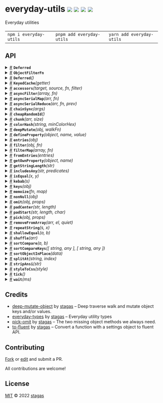 <h1>
everyday-utils <a href="https://npmjs.org/package/everyday-utils"><img src="https://img.shields.io/badge/npm-v1.2.0-F00.svg?colorA=000"/></a> <a href="src"><img src="https://img.shields.io/badge/loc-288-FFF.svg?colorA=000"/></a> <a href="https://cdn.jsdelivr.net/npm/everyday-utils@1.2.0/dist/everyday-utils.min.js"><img src="https://img.shields.io/badge/brotli-2K-333.svg?colorA=000"/></a> <a href="LICENSE"><img src="https://img.shields.io/badge/license-MIT-F0B.svg?colorA=000"/></a>
</h1>

<p></p>

Everyday utilities

<h4>
<table><tr><td title="Triple click to select and copy paste">
<code>npm i everyday-utils </code>
</td><td title="Triple click to select and copy paste">
<code>pnpm add everyday-utils </code>
</td><td title="Triple click to select and copy paste">
<code>yarn add everyday-utils</code>
</td></tr></table>
</h4>

## API

<p>  <details id="Deferred$204" title="Interface" ><summary><span><a href="#Deferred$204">#</a></span>  <code><strong>Deferred</strong></code>    </summary>  <a href="src/everyday-utils.ts#L251">src/everyday-utils.ts#L251</a>  <ul>        <p>  <details id="error$222" title="Property" ><summary><span><a href="#error$222">#</a></span>  <code><strong>error</strong></code>    </summary>  <a href="src/everyday-utils.ts#L258">src/everyday-utils.ts#L258</a>  <ul><p><span>Error</span></p>        </ul></details><details id="hasSettled$205" title="Property" ><summary><span><a href="#hasSettled$205">#</a></span>  <code><strong>hasSettled</strong></code>    </summary>  <a href="src/everyday-utils.ts#L252">src/everyday-utils.ts#L252</a>  <ul><p>boolean</p>        </ul></details><details id="promise$206" title="Property" ><summary><span><a href="#promise$206">#</a></span>  <code><strong>promise</strong></code>    </summary>  <a href="src/everyday-utils.ts#L253">src/everyday-utils.ts#L253</a>  <ul><p><span>Promise</span>&lt;<a href="#T$223">T</a>&gt;</p>        </ul></details><details id="reject$217" title="Property" ><summary><span><a href="#reject$217">#</a></span>  <code><strong>reject</strong></code>    </summary>  <a href="src/everyday-utils.ts#L256">src/everyday-utils.ts#L256</a>  <ul><p><details id="__type$218" title="Function" ><summary><span><a href="#__type$218">#</a></span>  <em>(error)</em>    </summary>    <ul>    <p>    <details id="error$220" title="Parameter" ><summary><span><a href="#error$220">#</a></span>  <code><strong>error</strong></code>    </summary>    <ul><p><span>Error</span></p>        </ul></details>  <p><strong></strong><em>(error)</em>  &nbsp;=&gt;  <ul>void</ul></p></p>    </ul></details></p>        </ul></details><details id="resolve$213" title="Property" ><summary><span><a href="#resolve$213">#</a></span>  <code><strong>resolve</strong></code>    </summary>  <a href="src/everyday-utils.ts#L255">src/everyday-utils.ts#L255</a>  <ul><p><details id="__type$214" title="Function" ><summary><span><a href="#__type$214">#</a></span>  <em>(value)</em>    </summary>    <ul>    <p>    <details id="value$216" title="Parameter" ><summary><span><a href="#value$216">#</a></span>  <code><strong>value</strong></code>    </summary>    <ul><p><a href="#T$223">T</a></p>        </ul></details>  <p><strong></strong><em>(value)</em>  &nbsp;=&gt;  <ul>void</ul></p></p>    </ul></details></p>        </ul></details><details id="value$221" title="Property" ><summary><span><a href="#value$221">#</a></span>  <code><strong>value</strong></code>    </summary>  <a href="src/everyday-utils.ts#L257">src/everyday-utils.ts#L257</a>  <ul><p><a href="#T$223">T</a></p>        </ul></details><details id="when$207" title="Property" ><summary><span><a href="#when$207">#</a></span>  <code><strong>when</strong></code>    </summary>  <a href="src/everyday-utils.ts#L254">src/everyday-utils.ts#L254</a>  <ul><p><details id="__type$208" title="Function" ><summary><span><a href="#__type$208">#</a></span>  <em>(fn)</em>    </summary>    <ul>    <p>    <details id="fn$210" title="Function" ><summary><span><a href="#fn$210">#</a></span>  <code><strong>fn</strong></code><em>()</em>    </summary>    <ul>    <p>      <p><strong>fn</strong><em>()</em>  &nbsp;=&gt;  <ul>void</ul></p></p>    </ul></details>  <p><strong></strong><em>(fn)</em>  &nbsp;=&gt;  <ul>void</ul></p></p>    </ul></details></p>        </ul></details></p></ul></details><details id="ObjectFilterFn$233" title="TypeAlias" ><summary><span><a href="#ObjectFilterFn$233">#</a></span>  <code><strong>ObjectFilterFn</strong></code>    </summary>  <a href=""></a>  <ul><p><details id="__type$234" title="Function" ><summary><span><a href="#__type$234">#</a></span>  <em>(entry)</em>    </summary>    <ul>    <p>    <details id="entry$236" title="Parameter" ><summary><span><a href="#entry$236">#</a></span>  <code><strong>entry</strong></code>    </summary>    <ul><p>[  string, unknown  ]</p>        </ul></details>  <p><strong></strong><em>(entry)</em>  &nbsp;=&gt;  <ul>boolean</ul></p></p>    </ul></details></p>        </ul></details><details id="Deferred$201" title="Function" ><summary><span><a href="#Deferred$201">#</a></span>  <code><strong>Deferred</strong></code><em>()</em>    </summary>  <a href="src/everyday-utils.ts#L251">src/everyday-utils.ts#L251</a>  <ul>    <p>      <p><strong>Deferred</strong>&lt;<span>T</span>&gt;<em>()</em>  &nbsp;=&gt;  <ul><a href="#Deferred$201">Deferred</a>&lt;<a href="#T$203">T</a>&gt;</ul></p></p>    </ul></details><details id="KeyedCache$1" title="Function" ><summary><span><a href="#KeyedCache$1">#</a></span>  <code><strong>KeyedCache</strong></code><em>(getter)</em>    </summary>  <a href="src/everyday-utils.ts#L297">src/everyday-utils.ts#L297</a>  <ul>    <p>    <details id="getter$5" title="Function" ><summary><span><a href="#getter$5">#</a></span>  <code><strong>getter</strong></code><em>(key, args)</em>    </summary>    <ul>    <p>    <details id="key$8" title="Parameter" ><summary><span><a href="#key$8">#</a></span>  <code><strong>key</strong></code>    </summary>    <ul><p>string</p>        </ul></details><details id="args$9" title="Parameter" ><summary><span><a href="#args$9">#</a></span>  <code><strong>args</strong></code>    </summary>    <ul><p><a href="#U$4">U</a></p>        </ul></details>  <p><strong>getter</strong><em>(key, args)</em>  &nbsp;=&gt;  <ul><span>Promise</span>&lt;<a href="#T$3">T</a>&gt;</ul></p></p>    </ul></details>  <p><strong>KeyedCache</strong>&lt;<span>T</span>, <span>U</span>&gt;<em>(getter)</em>  &nbsp;=&gt;  <ul><details id="__type$10" title="Function" ><summary><span><a href="#__type$10">#</a></span>  <em>(key, args)</em>    </summary>    <ul>    <p>    <details id="key$13" title="Parameter" ><summary><span><a href="#key$13">#</a></span>  <code><strong>key</strong></code>    </summary>    <ul><p>string</p>        </ul></details><details id="args$14" title="Parameter" ><summary><span><a href="#args$14">#</a></span>  <code><strong>args</strong></code>    </summary>    <ul><p><a href="#U$4">U</a></p>        </ul></details>  <p><strong></strong><em>(key, args)</em>  &nbsp;=&gt;  <ul><span>Promise</span>&lt;<a href="#T$3">T</a>&gt;</ul></p></p>    </ul></details></ul></p></p>    </ul></details><details id="accessors$49" title="Function" ><summary><span><a href="#accessors$49">#</a></span>  <code><strong>accessors</strong></code><em>(target, source, fn, filter)</em>    </summary>  <a href="src/everyday-utils.ts#L32">src/everyday-utils.ts#L32</a>  <ul>    <p>    <details id="target$53" title="Parameter" ><summary><span><a href="#target$53">#</a></span>  <code><strong>target</strong></code>    </summary>    <ul><p><a href="#T$52">T</a></p>        </ul></details><details id="source$54" title="Parameter" ><summary><span><a href="#source$54">#</a></span>  <code><strong>source</strong></code>    </summary>    <ul><p><a href="#S$51">S</a></p>        </ul></details><details id="fn$55" title="Function" ><summary><span><a href="#fn$55">#</a></span>  <code><strong>fn</strong></code><em>(key, value)</em>    </summary>    <ul>    <p>    <details id="key$58" title="Parameter" ><summary><span><a href="#key$58">#</a></span>  <code><strong>key</strong></code>    </summary>    <ul><p><span>Narrow</span>&lt;keyof     <a href="#S$51">S</a>, string&gt;</p>        </ul></details><details id="value$59" title="Parameter" ><summary><span><a href="#value$59">#</a></span>  <code><strong>value</strong></code>    </summary>    <ul><p><a href="#S$51">S</a>  [<span>Narrow</span>&lt;keyof     <a href="#S$51">S</a>, string&gt;]</p>        </ul></details>  <p><strong>fn</strong><em>(key, value)</em>  &nbsp;=&gt;  <ul><span>PropertyDescriptor</span></ul></p></p>    </ul></details><details id="filter$60" title="Function" ><summary><span><a href="#filter$60">#</a></span>  <code><strong>filter</strong></code><em>(key, value)</em>    </summary>    <ul>    <p>    <details id="key$63" title="Parameter" ><summary><span><a href="#key$63">#</a></span>  <code><strong>key</strong></code>    </summary>    <ul><p><span>Narrow</span>&lt;keyof     <a href="#S$51">S</a>, string&gt;</p>        </ul></details><details id="value$64" title="Parameter" ><summary><span><a href="#value$64">#</a></span>  <code><strong>value</strong></code>    </summary>    <ul><p><a href="#S$51">S</a>  [<span>Narrow</span>&lt;keyof     <a href="#S$51">S</a>, string&gt;]</p>        </ul></details>  <p><strong>filter</strong><em>(key, value)</em>  &nbsp;=&gt;  <ul>boolean</ul></p></p>    </ul></details>  <p><strong>accessors</strong>&lt;<span>S</span>, <span>T</span>&gt;<em>(target, source, fn, filter)</em>  &nbsp;=&gt;  <ul><details id="__type$65" title="Function" ><summary><span><a href="#__type$65">#</a></span>  <em>()</em>    </summary>    <ul>    <p>      <p><strong></strong><em>()</em>  &nbsp;=&gt;  <ul>void</ul></p></p>    </ul></details></ul></p></p>    </ul></details><details id="asyncFilter$154" title="Function" ><summary><span><a href="#asyncFilter$154">#</a></span>  <code><strong>asyncFilter</strong></code><em>(array, fn)</em>    </summary>  <a href="src/everyday-utils.ts#L194">src/everyday-utils.ts#L194</a>  <ul>    <p>    <details id="array$157" title="Parameter" ><summary><span><a href="#array$157">#</a></span>  <code><strong>array</strong></code>    </summary>    <ul><p><a href="#T$156">T</a>  []</p>        </ul></details><details id="fn$158" title="Function" ><summary><span><a href="#fn$158">#</a></span>  <code><strong>fn</strong></code><em>(item)</em>    </summary>    <ul>    <p>    <details id="item$161" title="Parameter" ><summary><span><a href="#item$161">#</a></span>  <code><strong>item</strong></code>    </summary>    <ul><p><a href="#T$156">T</a></p>        </ul></details>  <p><strong>fn</strong><em>(item)</em>  &nbsp;=&gt;  <ul><span>Promise</span>&lt;boolean&gt;</ul></p></p>    </ul></details>  <p><strong>asyncFilter</strong>&lt;<span>T</span>&gt;<em>(array, fn)</em>  &nbsp;=&gt;  <ul><span>Promise</span>&lt;<a href="#T$156">T</a>  []&gt;</ul></p></p>    </ul></details><details id="asyncSerialMap$77" title="Function" ><summary><span><a href="#asyncSerialMap$77">#</a></span>  <code><strong>asyncSerialMap</strong></code><em>(arr, fn)</em>    </summary>  <a href="src/everyday-utils.ts#L108">src/everyday-utils.ts#L108</a>  <ul>    <p>    <details id="arr$81" title="Parameter" ><summary><span><a href="#arr$81">#</a></span>  <code><strong>arr</strong></code>    </summary>    <ul><p><a href="#T$79">T</a>  []</p>        </ul></details><details id="fn$82" title="Function" ><summary><span><a href="#fn$82">#</a></span>  <code><strong>fn</strong></code><em>(item, index, arr)</em>    </summary>    <ul>    <p>    <details id="item$85" title="Parameter" ><summary><span><a href="#item$85">#</a></span>  <code><strong>item</strong></code>    </summary>    <ul><p><a href="#T$79">T</a></p>        </ul></details><details id="index$86" title="Parameter" ><summary><span><a href="#index$86">#</a></span>  <code><strong>index</strong></code>    </summary>    <ul><p>number</p>        </ul></details><details id="arr$87" title="Parameter" ><summary><span><a href="#arr$87">#</a></span>  <code><strong>arr</strong></code>    </summary>    <ul><p><a href="#T$79">T</a>  []</p>        </ul></details>  <p><strong>fn</strong><em>(item, index, arr)</em>  &nbsp;=&gt;  <ul><span>Promise</span>&lt;<a href="#U$80">U</a>&gt;</ul></p></p>    </ul></details>  <p><strong>asyncSerialMap</strong>&lt;<span>T</span>, <span>U</span>&gt;<em>(arr, fn)</em>  &nbsp;=&gt;  <ul><span>Promise</span>&lt;<a href="#U$80">U</a>  []&gt;</ul></p></p>    </ul></details><details id="asyncSerialReduce$88" title="Function" ><summary><span><a href="#asyncSerialReduce$88">#</a></span>  <code><strong>asyncSerialReduce</strong></code><em>(arr, fn, prev)</em>    </summary>  <a href="src/everyday-utils.ts#L119">src/everyday-utils.ts#L119</a>  <ul>    <p>    <details id="arr$92" title="Parameter" ><summary><span><a href="#arr$92">#</a></span>  <code><strong>arr</strong></code>    </summary>    <ul><p><a href="#T$90">T</a>  []</p>        </ul></details><details id="fn$93" title="Function" ><summary><span><a href="#fn$93">#</a></span>  <code><strong>fn</strong></code><em>(prev, next, index, arr)</em>    </summary>    <ul>    <p>    <details id="prev$96" title="Parameter" ><summary><span><a href="#prev$96">#</a></span>  <code><strong>prev</strong></code>    </summary>    <ul><p><a href="#U$91">U</a></p>        </ul></details><details id="next$97" title="Parameter" ><summary><span><a href="#next$97">#</a></span>  <code><strong>next</strong></code>    </summary>    <ul><p><a href="#T$90">T</a></p>        </ul></details><details id="index$98" title="Parameter" ><summary><span><a href="#index$98">#</a></span>  <code><strong>index</strong></code>    </summary>    <ul><p>number</p>        </ul></details><details id="arr$99" title="Parameter" ><summary><span><a href="#arr$99">#</a></span>  <code><strong>arr</strong></code>    </summary>    <ul><p><a href="#T$90">T</a>  []</p>        </ul></details>  <p><strong>fn</strong><em>(prev, next, index, arr)</em>  &nbsp;=&gt;  <ul><span>Promise</span>&lt;<a href="#U$91">U</a>&gt;</ul></p></p>    </ul></details><details id="prev$100" title="Parameter" ><summary><span><a href="#prev$100">#</a></span>  <code><strong>prev</strong></code>    </summary>    <ul><p><a href="#U$91">U</a></p>        </ul></details>  <p><strong>asyncSerialReduce</strong>&lt;<span>T</span>, <span>U</span>&gt;<em>(arr, fn, prev)</em>  &nbsp;=&gt;  <ul><span>Promise</span>&lt;<a href="#U$91">U</a>&gt;</ul></p></p>    </ul></details><details id="chainSync$116" title="Function" ><summary><span><a href="#chainSync$116">#</a></span>  <code><strong>chainSync</strong></code><em>(args)</em>    </summary>  <a href="src/everyday-utils.ts#L158">src/everyday-utils.ts#L158</a>  <ul>    <p>    <details id="args$118" title="Parameter" ><summary><span><a href="#args$118">#</a></span>  <code><strong>args</strong></code>    </summary>    <ul><p><details id="__type$119" title="Function" ><summary><span><a href="#__type$119">#</a></span>  <em>()</em>    </summary>    <ul>    <p>      <p><strong></strong><em>()</em>  &nbsp;=&gt;  <ul>any</ul></p></p>    </ul></details>  []</p>        </ul></details>  <p><strong>chainSync</strong><em>(args)</em>  &nbsp;=&gt;  <ul><details id="__type$121" title="Function" ><summary><span><a href="#__type$121">#</a></span>  <em>()</em>    </summary>    <ul>    <p>      <p><strong></strong><em>()</em>  &nbsp;=&gt;  <ul>void</ul></p></p>    </ul></details></ul></p></p>    </ul></details><details id="cheapRandomId$47" title="Function" ><summary><span><a href="#cheapRandomId$47">#</a></span>  <code><strong>cheapRandomId</strong></code><em>()</em>    </summary>  <a href="src/everyday-utils.ts#L30">src/everyday-utils.ts#L30</a>  <ul>    <p>      <p><strong>cheapRandomId</strong><em>()</em>  &nbsp;=&gt;  <ul>string</ul></p></p>    </ul></details><details id="chunk$19" title="Function" ><summary><span><a href="#chunk$19">#</a></span>  <code><strong>chunk</strong></code><em>(arr, size)</em>    </summary>  <a href="src/everyday-utils.ts#L9">src/everyday-utils.ts#L9</a>  <ul>    <p>    <details id="arr$23" title="Parameter" ><summary><span><a href="#arr$23">#</a></span>  <code><strong>arr</strong></code>    </summary>    <ul><p><a href="#T$21">T</a>  []</p>        </ul></details><details id="size$24" title="Parameter" ><summary><span><a href="#size$24">#</a></span>  <code><strong>size</strong></code>    </summary>    <ul><p><a href="#L$22">L</a></p>        </ul></details>  <p><strong>chunk</strong>&lt;<span>T</span>, <span>L</span>&gt;<em>(arr, size)</em>  &nbsp;=&gt;  <ul><span>Chunk</span>&lt;<a href="#T$21">T</a>, <a href="#L$22">L</a>&gt;  []</ul></p></p>    </ul></details><details id="colorHash$106" title="Function" ><summary><span><a href="#colorHash$106">#</a></span>  <code><strong>colorHash</strong></code><em>(string, minColorHex)</em>    </summary>  <a href="src/everyday-utils.ts#L134">src/everyday-utils.ts#L134</a>  <ul>    <p>    <details id="string$108" title="Parameter" ><summary><span><a href="#string$108">#</a></span>  <code><strong>string</strong></code>    </summary>    <ul><p>string</p>        </ul></details><details id="minColorHex$109" title="Parameter" ><summary><span><a href="#minColorHex$109">#</a></span>  <code><strong>minColorHex</strong></code>  <span><span>&nbsp;=&nbsp;</span>  <code>'888'</code></span>  </summary>    <ul><p>string</p>        </ul></details>  <p><strong>colorHash</strong><em>(string, minColorHex)</em>  &nbsp;=&gt;  <ul>string</ul></p></p>    </ul></details><details id="deepMutate$224" title="Function" ><summary><span><a href="#deepMutate$224">#</a></span>  <code><strong>deepMutate</strong></code><em>(obj, walkFn)</em>    </summary>  <a href=""></a>  <ul>    <p>    <details id="obj$226" title="Parameter" ><summary><span><a href="#obj$226">#</a></span>  <code><strong>obj</strong></code>    </summary>    <ul><p>any</p>        </ul></details><details id="walkFn$227" title="Function" ><summary><span><a href="#walkFn$227">#</a></span>  <code><strong>walkFn</strong></code><em>(key, value, holder)</em>    </summary>    <ul>    <p>    <details id="key$230" title="Parameter" ><summary><span><a href="#key$230">#</a></span>  <code><strong>key</strong></code>    </summary>    <ul><p>string</p>        </ul></details><details id="value$231" title="Parameter" ><summary><span><a href="#value$231">#</a></span>  <code><strong>value</strong></code>    </summary>    <ul><p>any</p>        </ul></details><details id="holder$232" title="Parameter" ><summary><span><a href="#holder$232">#</a></span>  <code><strong>holder</strong></code>    </summary>    <ul><p>any</p>        </ul></details>  <p><strong>walkFn</strong><em>(key, value, holder)</em>  &nbsp;=&gt;  <ul>[  string, any  ]</ul></p></p>    </ul></details>  <p><strong>deepMutate</strong><em>(obj, walkFn)</em>  &nbsp;=&gt;  <ul>any</ul></p></p>    </ul></details><details id="defineProperty$162" title="Function" ><summary><span><a href="#defineProperty$162">#</a></span>  <code><strong>defineProperty</strong></code><em>(object, name, value)</em>    </summary>  <a href="src/everyday-utils.ts#L202">src/everyday-utils.ts#L202</a>  <ul>    <p>    <details id="object$165" title="Parameter" ><summary><span><a href="#object$165">#</a></span>  <code><strong>object</strong></code>    </summary>    <ul><p>object</p>        </ul></details><details id="name$166" title="Parameter" ><summary><span><a href="#name$166">#</a></span>  <code><strong>name</strong></code>    </summary>    <ul><p><span>PropertyKey</span></p>        </ul></details><details id="value$167" title="Parameter" ><summary><span><a href="#value$167">#</a></span>  <code><strong>value</strong></code>    </summary>    <ul><p><a href="#T$164">T</a></p>        </ul></details>  <p><strong>defineProperty</strong>&lt;<span>T</span>&gt;<em>(object, name, value)</em>  &nbsp;=&gt;  <ul>object</ul></p></p>    </ul></details><details id="entries$25" title="Function" ><summary><span><a href="#entries$25">#</a></span>  <code><strong>entries</strong></code><em>(obj)</em>    </summary>  <a href="src/everyday-utils.ts#L16">src/everyday-utils.ts#L16</a>  <ul>    <p>    <details id="obj$33" title="Parameter" ><summary><span><a href="#obj$33">#</a></span>  <code><strong>obj</strong></code>    </summary>    <ul><p><a href="#T$32">T</a></p>        </ul></details>  <p><strong>entries</strong>&lt;<span>K</span>, <span>V</span>, <span>T</span>&gt;<em>(obj)</em>  &nbsp;=&gt;  <ul>readonly     [  <a href="#K$27">K</a>, <a href="#V$28">V</a>  ]  []</ul></p></p>    </ul></details><details id="filter$237" title="Function" ><summary><span><a href="#filter$237">#</a></span>  <code><strong>filter</strong></code><em>(obj, fn)</em>    </summary>  <a href=""></a>  <ul>    <p>    <details id="obj$240" title="Parameter" ><summary><span><a href="#obj$240">#</a></span>  <code><strong>obj</strong></code>    </summary>    <ul><p><a href="#T$239">T</a></p>        </ul></details><details id="fn$241" title="Parameter" ><summary><span><a href="#fn$241">#</a></span>  <code><strong>fn</strong></code>    </summary>    <ul><p><a href="#ObjectFilterFn$233">ObjectFilterFn</a></p>        </ul></details>  <p><strong>filter</strong>&lt;<span>T</span>&gt;<em>(obj, fn)</em>  &nbsp;=&gt;  <ul><span>Partial</span>&lt;<a href="#T$239">T</a>&gt;</ul></p></p>    </ul></details><details id="filterMap$168" title="Function" ><summary><span><a href="#filterMap$168">#</a></span>  <code><strong>filterMap</strong></code><em>(array, fn)</em>    </summary>  <a href="src/everyday-utils.ts#L222">src/everyday-utils.ts#L222</a>  <ul>    <p>    <details id="array$172" title="Parameter" ><summary><span><a href="#array$172">#</a></span>  <code><strong>array</strong></code>    </summary>    <ul><p><a href="#T$170">T</a>  [] | readonly     <a href="#T$170">T</a>  []</p>        </ul></details><details id="fn$173" title="Function" ><summary><span><a href="#fn$173">#</a></span>  <code><strong>fn</strong></code><em>(item, index, array)</em>    </summary>    <ul>    <p>    <details id="item$176" title="Parameter" ><summary><span><a href="#item$176">#</a></span>  <code><strong>item</strong></code>    </summary>    <ul><p><a href="#T$170">T</a></p>        </ul></details><details id="index$177" title="Parameter" ><summary><span><a href="#index$177">#</a></span>  <code><strong>index</strong></code>    </summary>    <ul><p>number</p>        </ul></details><details id="array$178" title="Parameter" ><summary><span><a href="#array$178">#</a></span>  <code><strong>array</strong></code>    </summary>    <ul><p><a href="#T$170">T</a>  [] | readonly     <a href="#T$170">T</a>  []</p>        </ul></details>  <p><strong>fn</strong><em>(item, index, array)</em>  &nbsp;=&gt;  <ul>undefined | <code>null</code> | <code>false</code> | <a href="#U$171">U</a></ul></p></p>    </ul></details>  <p><strong>filterMap</strong>&lt;<span>T</span>, <span>U</span>&gt;<em>(array, fn)</em>  &nbsp;=&gt;  <ul><a href="#U$171">U</a>  []</ul></p></p>    </ul></details><details id="fromEntries$42" title="Function" ><summary><span><a href="#fromEntries$42">#</a></span>  <code><strong>fromEntries</strong></code><em>(entries)</em>    </summary>  <a href="src/everyday-utils.ts#L27">src/everyday-utils.ts#L27</a>  <ul>    <p>    <details id="entries$46" title="Parameter" ><summary><span><a href="#entries$46">#</a></span>  <code><strong>entries</strong></code>    </summary>    <ul><p>readonly     [  <a href="#K$44">K</a>, <a href="#V$45">V</a>  ]  []</p>        </ul></details>  <p><strong>fromEntries</strong>&lt;<span>K</span>, <span>V</span>&gt;<em>(entries)</em>  &nbsp;=&gt;  <ul><span>Record</span>&lt;<a href="#K$44">K</a>, <a href="#V$45">V</a>&gt;</ul></p></p>    </ul></details><details id="getOwnProperty$127" title="Function" ><summary><span><a href="#getOwnProperty$127">#</a></span>  <code><strong>getOwnProperty</strong></code><em>(object, name)</em>    </summary>  <a href="src/everyday-utils.ts#L165">src/everyday-utils.ts#L165</a>  <ul>    <p>    <details id="object$129" title="Parameter" ><summary><span><a href="#object$129">#</a></span>  <code><strong>object</strong></code>    </summary>    <ul><p>object</p>        </ul></details><details id="name$130" title="Parameter" ><summary><span><a href="#name$130">#</a></span>  <code><strong>name</strong></code>    </summary>    <ul><p>string</p>        </ul></details>  <p><strong>getOwnProperty</strong><em>(object, name)</em>  &nbsp;=&gt;  <ul>any</ul></p></p>    </ul></details><details id="getStringLength$135" title="Function" ><summary><span><a href="#getStringLength$135">#</a></span>  <code><strong>getStringLength</strong></code><em>(str)</em>    </summary>  <a href="src/everyday-utils.ts#L174">src/everyday-utils.ts#L174</a>  <ul>    <p>    <details id="str$137" title="Parameter" ><summary><span><a href="#str$137">#</a></span>  <code><strong>str</strong></code>    </summary>    <ul><p>string | number</p>        </ul></details>  <p><strong>getStringLength</strong><em>(str)</em>  &nbsp;=&gt;  <ul>number</ul></p></p>    </ul></details><details id="includesAny$150" title="Function" ><summary><span><a href="#includesAny$150">#</a></span>  <code><strong>includesAny</strong></code><em>(str, predicates)</em>    </summary>  <a href="src/everyday-utils.ts#L192">src/everyday-utils.ts#L192</a>  <ul>    <p>    <details id="str$152" title="Parameter" ><summary><span><a href="#str$152">#</a></span>  <code><strong>str</strong></code>    </summary>    <ul><p>string</p>        </ul></details><details id="predicates$153" title="Parameter" ><summary><span><a href="#predicates$153">#</a></span>  <code><strong>predicates</strong></code>    </summary>    <ul><p>string  []</p>        </ul></details>  <p><strong>includesAny</strong><em>(str, predicates)</em>  &nbsp;=&gt;  <ul>boolean</ul></p></p>    </ul></details><details id="isEqual$15" title="Function" ><summary><span><a href="#isEqual$15">#</a></span>  <code><strong>isEqual</strong></code><em>(x, y)</em>    </summary>  <a href="src/is-equal.ts#L12">src/is-equal.ts#L12</a>  <ul>    <p>    <details id="x$17" title="Parameter" ><summary><span><a href="#x$17">#</a></span>  <code><strong>x</strong></code>    </summary>    <ul><p>any</p>        </ul></details><details id="y$18" title="Parameter" ><summary><span><a href="#y$18">#</a></span>  <code><strong>y</strong></code>    </summary>    <ul><p>any</p>        </ul></details>  <p><strong>isEqual</strong><em>(x, y)</em>  &nbsp;=&gt;  <ul>boolean</ul></p></p>    </ul></details><details id="kebab$67" title="Function" ><summary><span><a href="#kebab$67">#</a></span>  <code><strong>kebab</strong></code><em>(s)</em>    </summary>  <a href="src/everyday-utils.ts#L95">src/everyday-utils.ts#L95</a>  <ul>    <p>    <details id="s$69" title="Parameter" ><summary><span><a href="#s$69">#</a></span>  <code><strong>s</strong></code>    </summary>    <ul><p>string</p>        </ul></details>  <p><strong>kebab</strong><em>(s)</em>  &nbsp;=&gt;  <ul>string</ul></p></p>    </ul></details><details id="keys$34" title="Function" ><summary><span><a href="#keys$34">#</a></span>  <code><strong>keys</strong></code><em>(obj)</em>    </summary>  <a href="src/everyday-utils.ts#L22">src/everyday-utils.ts#L22</a>  <ul>    <p>    <details id="obj$41" title="Parameter" ><summary><span><a href="#obj$41">#</a></span>  <code><strong>obj</strong></code>    </summary>    <ul><p><a href="#T$40">T</a></p>        </ul></details>  <p><strong>keys</strong>&lt;<span>K</span>, <span>T</span>&gt;<em>(obj)</em>  &nbsp;=&gt;  <ul>readonly     <a href="#K$36">K</a>  []</ul></p></p>    </ul></details><details id="memoize$195" title="Function" ><summary><span><a href="#memoize$195">#</a></span>  <code><strong>memoize</strong></code><em>(fn, map)</em>    </summary>  <a href="src/everyday-utils.ts#L242">src/everyday-utils.ts#L242</a>  <ul>    <p>    <details id="fn$199" title="Parameter" ><summary><span><a href="#fn$199">#</a></span>  <code><strong>fn</strong></code>    </summary>    <ul><p><span>Fn</span>&lt;<a href="#P$197">P</a>, <a href="#R$198">R</a>&gt;</p>        </ul></details><details id="map$200" title="Parameter" ><summary><span><a href="#map$200">#</a></span>  <code><strong>map</strong></code>  <span><span>&nbsp;=&nbsp;</span>  <code>...</code></span>  </summary>    <ul><p>any</p>        </ul></details>  <p><strong>memoize</strong>&lt;<span>P</span>, <span>R</span>&gt;<em>(fn, map)</em>  &nbsp;=&gt;  <ul><span>Fn</span>&lt;<a href="#P$197">P</a>, <a href="#R$198">R</a>&gt;</ul></p></p>    </ul></details><details id="nonNull$242" title="Function" ><summary><span><a href="#nonNull$242">#</a></span>  <code><strong>nonNull</strong></code><em>(obj)</em>    </summary>  <a href=""></a>  <ul>    <p>    <details id="obj$245" title="Parameter" ><summary><span><a href="#obj$245">#</a></span>  <code><strong>obj</strong></code>    </summary>    <ul><p><a href="#T$244">T</a></p>        </ul></details>  <p><strong>nonNull</strong>&lt;<span>T</span>&gt;<em>(obj)</em>  &nbsp;=&gt;  <ul><span>Pick</span>&lt;<a href="#T$244">T</a>, keyof     <span>NonNull</span>&lt;<a href="#T$244">T</a>&gt;&gt;</ul></p></p>    </ul></details><details id="omit$252" title="Function" ><summary><span><a href="#omit$252">#</a></span>  <code><strong>omit</strong></code><em>(obj, props)</em>    </summary>  <a href=""></a>  <ul>    <p>    <details id="obj$256" title="Parameter" ><summary><span><a href="#obj$256">#</a></span>  <code><strong>obj</strong></code>    </summary>    <ul><p><a href="#T$254">T</a></p>        </ul></details><details id="props$257" title="Parameter" ><summary><span><a href="#props$257">#</a></span>  <code><strong>props</strong></code>    </summary>    <ul><p><a href="#K$255">K</a></p>        </ul></details>  <p><strong>omit</strong>&lt;<span>T</span>, <span>K</span>&gt;<em>(obj, props)</em>  &nbsp;=&gt;  <ul><span>Omit</span>&lt;<a href="#T$254">T</a>, <a href="#K$255">K</a> extends readonly     <span>U</span>  [] ? <span>U</span> : never&gt;</ul></p></p>    </ul></details><details id="padCenter$131" title="Function" ><summary><span><a href="#padCenter$131">#</a></span>  <code><strong>padCenter</strong></code><em>(str, length)</em>    </summary>  <a href="src/everyday-utils.ts#L167">src/everyday-utils.ts#L167</a>  <ul>    <p>    <details id="str$133" title="Parameter" ><summary><span><a href="#str$133">#</a></span>  <code><strong>str</strong></code>    </summary>    <ul><p>string | number</p>        </ul></details><details id="length$134" title="Parameter" ><summary><span><a href="#length$134">#</a></span>  <code><strong>length</strong></code>    </summary>    <ul><p>number</p>        </ul></details>  <p><strong>padCenter</strong><em>(str, length)</em>  &nbsp;=&gt;  <ul>string</ul></p></p>    </ul></details><details id="padStart$138" title="Function" ><summary><span><a href="#padStart$138">#</a></span>  <code><strong>padStart</strong></code><em>(str, length, char)</em>    </summary>  <a href="src/everyday-utils.ts#L176">src/everyday-utils.ts#L176</a>  <ul>    <p>    <details id="str$140" title="Parameter" ><summary><span><a href="#str$140">#</a></span>  <code><strong>str</strong></code>    </summary>    <ul><p>string | number</p>        </ul></details><details id="length$141" title="Parameter" ><summary><span><a href="#length$141">#</a></span>  <code><strong>length</strong></code>    </summary>    <ul><p>number</p>        </ul></details><details id="char$142" title="Parameter" ><summary><span><a href="#char$142">#</a></span>  <code><strong>char</strong></code>  <span><span>&nbsp;=&nbsp;</span>  <code>' '</code></span>  </summary>    <ul><p>string</p>        </ul></details>  <p><strong>padStart</strong><em>(str, length, char)</em>  &nbsp;=&gt;  <ul>string</ul></p></p>    </ul></details><details id="pick$246" title="Function" ><summary><span><a href="#pick$246">#</a></span>  <code><strong>pick</strong></code><em>(obj, props)</em>    </summary>  <a href=""></a>  <ul>    <p>    <details id="obj$250" title="Parameter" ><summary><span><a href="#obj$250">#</a></span>  <code><strong>obj</strong></code>    </summary>    <ul><p><a href="#T$248">T</a></p>        </ul></details><details id="props$251" title="Parameter" ><summary><span><a href="#props$251">#</a></span>  <code><strong>props</strong></code>    </summary>    <ul><p><a href="#K$249">K</a></p>        </ul></details>  <p><strong>pick</strong>&lt;<span>T</span>, <span>K</span>&gt;<em>(obj, props)</em>  &nbsp;=&gt;  <ul><span>Pick</span>&lt;<a href="#T$248">T</a>, <a href="#K$249">K</a> extends readonly     <span>U</span>  [] ? <span>U</span> : never&gt;</ul></p></p>    </ul></details><details id="removeFromArray$110" title="Function" ><summary><span><a href="#removeFromArray$110">#</a></span>  <code><strong>removeFromArray</strong></code><em>(arr, el, quiet)</em>    </summary>  <a href="src/everyday-utils.ts#L149">src/everyday-utils.ts#L149</a>  <ul>    <p>    <details id="arr$113" title="Parameter" ><summary><span><a href="#arr$113">#</a></span>  <code><strong>arr</strong></code>    </summary>    <ul><p><a href="#T$112">T</a>  []</p>        </ul></details><details id="el$114" title="Parameter" ><summary><span><a href="#el$114">#</a></span>  <code><strong>el</strong></code>    </summary>    <ul><p><a href="#T$112">T</a></p>        </ul></details><details id="quiet$115" title="Parameter" ><summary><span><a href="#quiet$115">#</a></span>  <code><strong>quiet</strong></code>  <span><span>&nbsp;=&nbsp;</span>  <code>false</code></span>  </summary>    <ul><p>boolean</p>        </ul></details>  <p><strong>removeFromArray</strong>&lt;<span>T</span>&gt;<em>(arr, el, quiet)</em>  &nbsp;=&gt;  <ul>void | <a href="#T$112">T</a>  []</ul></p></p>    </ul></details><details id="repeatString$143" title="Function" ><summary><span><a href="#repeatString$143">#</a></span>  <code><strong>repeatString</strong></code><em>(s, x)</em>    </summary>  <a href="src/everyday-utils.ts#L181">src/everyday-utils.ts#L181</a>  <ul>    <p>    <details id="s$145" title="Parameter" ><summary><span><a href="#s$145">#</a></span>  <code><strong>s</strong></code>    </summary>    <ul><p>string</p>        </ul></details><details id="x$146" title="Parameter" ><summary><span><a href="#x$146">#</a></span>  <code><strong>x</strong></code>    </summary>    <ul><p>number</p>        </ul></details>  <p><strong>repeatString</strong><em>(s, x)</em>  &nbsp;=&gt;  <ul>string</ul></p></p>    </ul></details><details id="shallowEqual$123" title="Function" ><summary><span><a href="#shallowEqual$123">#</a></span>  <code><strong>shallowEqual</strong></code><em>(a, b)</em>    </summary>  <a href="src/everyday-utils.ts#L162">src/everyday-utils.ts#L162</a>  <ul>    <p>    <details id="a$125" title="Parameter" ><summary><span><a href="#a$125">#</a></span>  <code><strong>a</strong></code>    </summary>    <ul><p>object</p>        </ul></details><details id="b$126" title="Parameter" ><summary><span><a href="#b$126">#</a></span>  <code><strong>b</strong></code>    </summary>    <ul><p>object</p>        </ul></details>  <p><strong>shallowEqual</strong><em>(a, b)</em>  &nbsp;=&gt;  <ul>boolean</ul></p></p>    </ul></details><details id="shuffle$73" title="Function" ><summary><span><a href="#shuffle$73">#</a></span>  <code><strong>shuffle</strong></code><em>(arr)</em>    </summary>  <a href="src/everyday-utils.ts#L106">src/everyday-utils.ts#L106</a>  <ul>    <p>    <details id="arr$76" title="Parameter" ><summary><span><a href="#arr$76">#</a></span>  <code><strong>arr</strong></code>    </summary>    <ul><p><a href="#T$75">T</a>  []</p>        </ul></details>  <p><strong>shuffle</strong>&lt;<span>T</span>&gt;<em>(arr)</em>  &nbsp;=&gt;  <ul><a href="#T$75">T</a>  []</ul></p></p>    </ul></details><details id="sortCompare$179" title="Function" ><summary><span><a href="#sortCompare$179">#</a></span>  <code><strong>sortCompare</strong></code><em>(a, b)</em>    </summary>  <a href="src/everyday-utils.ts#L227">src/everyday-utils.ts#L227</a>  <ul>    <p>    <details id="a$181" title="Parameter" ><summary><span><a href="#a$181">#</a></span>  <code><strong>a</strong></code>    </summary>    <ul><p>string | number</p>        </ul></details><details id="b$182" title="Parameter" ><summary><span><a href="#b$182">#</a></span>  <code><strong>b</strong></code>    </summary>    <ul><p>string | number</p>        </ul></details>  <p><strong>sortCompare</strong><em>(a, b)</em>  &nbsp;=&gt;  <ul><code>0</code> | <code>1</code> | <code>-1</code></ul></p></p>    </ul></details><details id="sortCompareKeys$183" title="Function" ><summary><span><a href="#sortCompareKeys$183">#</a></span>  <code><strong>sortCompareKeys</strong></code><em>([  string, any  ], [  string, any  ])</em>    </summary>  <a href="src/everyday-utils.ts#L229">src/everyday-utils.ts#L229</a>  <ul>    <p>    [  string, any  ][  string, any  ]  <p><strong>sortCompareKeys</strong><em>([  string, any  ], [  string, any  ])</em>  &nbsp;=&gt;  <ul><code>0</code> | <code>1</code> | <code>-1</code></ul></p></p>    </ul></details><details id="sortObjectInPlace$187" title="Function" ><summary><span><a href="#sortObjectInPlace$187">#</a></span>  <code><strong>sortObjectInPlace</strong></code><em>(data)</em>    </summary>  <a href="src/everyday-utils.ts#L231">src/everyday-utils.ts#L231</a>  <ul>    <p>    <details id="data$190" title="Parameter" ><summary><span><a href="#data$190">#</a></span>  <code><strong>data</strong></code>    </summary>    <ul><p><a href="#T$189">T</a></p>        </ul></details>  <p><strong>sortObjectInPlace</strong>&lt;<span>T</span><span>&nbsp;extends&nbsp;</span>     <span>Record</span>&lt;string, any&gt;&gt;<em>(data)</em>  &nbsp;=&gt;  <ul><a href="#T$189">T</a></ul></p></p>    </ul></details><details id="splitAt$191" title="Function" ><summary><span><a href="#splitAt$191">#</a></span>  <code><strong>splitAt</strong></code><em>(string, index)</em>    </summary>  <a href="src/everyday-utils.ts#L240">src/everyday-utils.ts#L240</a>  <ul>    <p>    <details id="string$193" title="Parameter" ><summary><span><a href="#string$193">#</a></span>  <code><strong>string</strong></code>    </summary>    <ul><p>string</p>        </ul></details><details id="index$194" title="Parameter" ><summary><span><a href="#index$194">#</a></span>  <code><strong>index</strong></code>    </summary>    <ul><p>number</p>        </ul></details>  <p><strong>splitAt</strong><em>(string, index)</em>  &nbsp;=&gt;  <ul>readonly     [  string, string  ]</ul></p></p>    </ul></details><details id="stripAnsi$147" title="Function" ><summary><span><a href="#stripAnsi$147">#</a></span>  <code><strong>stripAnsi</strong></code><em>(str)</em>    </summary>  <a href="src/everyday-utils.ts#L188">src/everyday-utils.ts#L188</a>  <ul>    <p>    <details id="str$149" title="Parameter" ><summary><span><a href="#str$149">#</a></span>  <code><strong>str</strong></code>    </summary>    <ul><p>string | number</p>        </ul></details>  <p><strong>stripAnsi</strong><em>(str)</em>  &nbsp;=&gt;  <ul>string</ul></p></p>    </ul></details><details id="styleToCss$70" title="Function" ><summary><span><a href="#styleToCss$70">#</a></span>  <code><strong>styleToCss</strong></code><em>(style)</em>    </summary>  <a href="src/everyday-utils.ts#L97">src/everyday-utils.ts#L97</a>  <ul>    <p>    <details id="style$72" title="Parameter" ><summary><span><a href="#style$72">#</a></span>  <code><strong>style</strong></code>    </summary>    <ul><p><span>CSSStyleDeclaration</span></p>        </ul></details>  <p><strong>styleToCss</strong><em>(style)</em>  &nbsp;=&gt;  <ul>string</ul></p></p>    </ul></details><details id="tick$104" title="Function" ><summary><span><a href="#tick$104">#</a></span>  <code><strong>tick</strong></code><em>()</em>    </summary>  <a href="src/everyday-utils.ts#L132">src/everyday-utils.ts#L132</a>  <ul>    <p>      <p><strong>tick</strong><em>()</em>  &nbsp;=&gt;  <ul><span>Promise</span>&lt;void&gt;</ul></p></p>    </ul></details><details id="wait$101" title="Function" ><summary><span><a href="#wait$101">#</a></span>  <code><strong>wait</strong></code><em>(ms)</em>    </summary>  <a href="src/everyday-utils.ts#L130">src/everyday-utils.ts#L130</a>  <ul>    <p>    <details id="ms$103" title="Parameter" ><summary><span><a href="#ms$103">#</a></span>  <code><strong>ms</strong></code>    </summary>    <ul><p>number</p>        </ul></details>  <p><strong>wait</strong><em>(ms)</em>  &nbsp;=&gt;  <ul><span>Promise</span>&lt;void&gt;</ul></p></p>    </ul></details></p>

## Credits

- [deep-mutate-object](https://npmjs.org/package/deep-mutate-object) by [stagas](https://github.com/stagas) &ndash; Deep traverse walk and mutate object keys and/or values.
- [everyday-types](https://npmjs.org/package/everyday-types) by [stagas](https://github.com/stagas) &ndash; Everyday utility types
- [pick-omit](https://npmjs.org/package/pick-omit) by [stagas](https://github.com/stagas) &ndash; The two missing object methods we always need.
- [to-fluent](https://npmjs.org/package/to-fluent) by [stagas](https://github.com/stagas) &ndash; Convert a function with a settings object to fluent API.

## Contributing

[Fork](https://github.com/stagas/everyday-utils/fork) or [edit](https://github.dev/stagas/everyday-utils) and submit a PR.

All contributions are welcome!

## License

<a href="LICENSE">MIT</a> &copy; 2022 [stagas](https://github.com/stagas)
